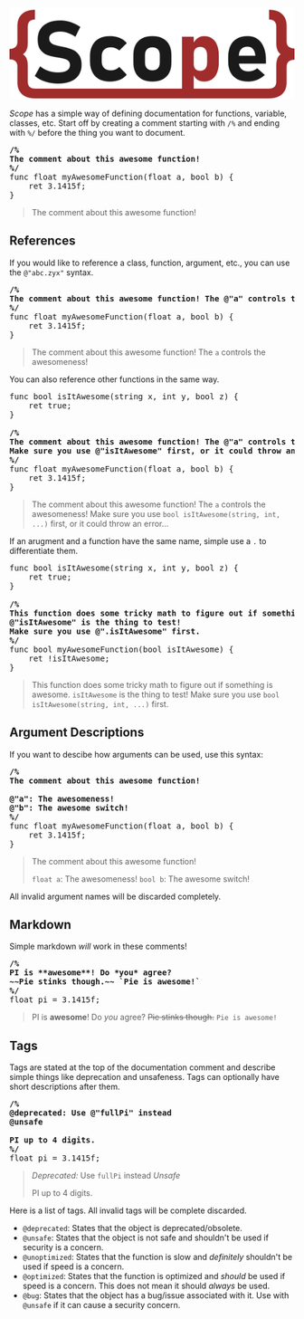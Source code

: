 ![Scope Logo](logo.svg)

*Scope* has a simple way of defining documentation for functions, variable, classes, etc. Start off by creating a comment starting with `/%` and ending with `%/` before the thing you want to document.
<pre>
<b>/%
The comment about this awesome function!
%/</b>
func float myAwesomeFunction(float a, bool b) {
    ret 3.1415f;
}
</pre>
> The comment about this awesome function!

## References

If you would like to reference a class, function, argument, etc., you can use the `@"abc.zyx"` syntax.
<pre>
<b>/%
The comment about this awesome function! The @"a" controls the awesomeness!
%/</b>
func float myAwesomeFunction(float a, bool b) {
    ret 3.1415f;
}
</pre>
> The comment about this awesome function! The `a` controls the awesomeness!

You can also reference other functions in the same way.
<pre>
func bool isItAwesome(string x, int y, bool z) {
    ret true;
}

<b>/%
The comment about this awesome function! The @"a" controls the awesomeness!
Make sure you use @"isItAwesome" first, or it could throw an error...
%/</b>
func float myAwesomeFunction(float a, bool b) {
    ret 3.1415f;
}
</pre>
> The comment about this awesome function! The `a` controls the awesomeness!
> Make sure you use `bool isItAwesome(string, int, ...)` first, or it could throw an error...

If an arugment and a function have the same name, simple use a `.` to differentiate them.
<pre>
func bool isItAwesome(string x, int y, bool z) {
    ret true;
}

<b>/%
This function does some tricky math to figure out if something is awesome.
@"isItAwesome" is the thing to test!
Make sure you use @".isItAwesome" first.
%/</b>
func bool myAwesomeFunction(bool isItAwesome) {
    ret !isItAwesome;
}
</pre>
> This function does some tricky math to figure out if something is awesome.
> `isItAwesome` is the thing to test!
> Make sure you use `bool isItAwesome(string, int, ...)` first.

## Argument Descriptions

If you want to descibe how arguments can be used, use this syntax:
<pre>
<b>/%
The comment about this awesome function!

@"a": The awesomeness!
@"b": The awesome switch!
%/</b>
func float myAwesomeFunction(float a, bool b) {
    ret 3.1415f;
}
</pre>
> The comment about this awesome function!
>
> `float a`: The awesomeness!
> `bool b`: The awesome switch!

All invalid argument names will be discarded completely.

## Markdown

Simple markdown *will* work in these comments!
<pre>
<b>/%
PI is **awesome**! Do *you* agree?
~~Pie stinks though.~~ `Pie is awesome!`
%/</b>
float pi = 3.1415f;
</pre>
> PI is **awesome**! Do *you* agree?
> ~~Pie stinks though.~~ `Pie is awesome!`

## Tags

Tags are stated at the top of the documentation comment and describe simple things like deprecation and unsafeness. Tags can optionally have short descriptions after them.

<pre>
<b>/%
@deprecated: Use @"fullPi" instead
@unsafe

PI up to 4 digits.
%/</b>
float pi = 3.1415f;
</pre>
> *Deprecated:* Use `fullPi` instead
> *Unsafe*
>
> PI up to 4 digits.

Here is a list of tags. All invalid tags will be complete discarded.

- `@deprecated`: States that the object is deprecated/obsolete.
- `@unsafe`: States that the object is not safe and shouldn't be used if security is a concern.
- `@unoptimized`: States that the function is slow and *definitely* shouldn't be used if speed is a concern.
- `@optimized`: States that the function is optimized and *should* be used if speed is a concern. This does not mean it should *always* be used.
- `@bug`: States that the object has a bug/issue associated with it. Use with `@unsafe` if it can cause a security concern.